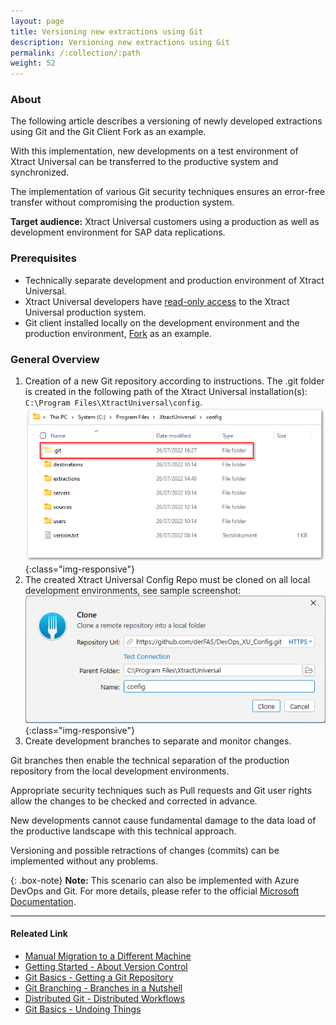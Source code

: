 ```yaml
---
layout: page
title: Versioning new extractions using Git
description: Versioning new extractions using Git
permalink: /:collection/:path
weight: 52
---
```

### About

The following article describes a versioning of newly developed extractions using Git and the Git Client Fork as an example. 

With this implementation, new developments on a test environment of Xtract Universal can be transferred to the productive system and synchronized. 

The implementation of various Git security techniques ensures an error-free transfer without compromising the production system.


**Target audience:** Xtract Universal customers using a production as well as development environment for SAP data replications.

### Prerequisites

- Technically separate development and production environment of Xtract Universal.
- Xtract Universal developers have [read-only access](https://help.theobald-software.com/en/xtract-universal/security/access-management) to the Xtract Universal production system.
- Git client installed locally on the development environment and the production environment, [Fork](https://fork.dev/home) as an example.


### General Overview

1. Creation of a new Git repository according to instructions. The .git folder is created in the following path of the Xtract Universal installation(s): `C:\Program Files\XtractUniversal\config`.
![Git Folder Repository](/img/contents/git_Folder.png){:class="img-responsive"}
2. The created Xtract Universal Config Repo must be cloned on all local development environments, see sample screenshot:
![Clone Repository](/img/contents/clone_repository_fork.png){:class="img-responsive"}
3. Create development branches to separate and monitor changes.


Git branches then enable the technical separation of the production repository from the local development environments. 

Appropriate security techniques such as Pull requests and Git user rights allow the changes to be checked and corrected in advance. 

New developments cannot cause fundamental damage to the data load of the productive landscape with this technical approach.

Versioning and possible retractions of changes (commits) can be implemented without any problems. 

{: .box-note}
**Note:** This scenario can also be implemented with Azure DevOps and Git. For more details, please refer to the official [Microsoft Documentation](https://docs.microsoft.com/en-us/azure/devops/repos/?view=azure-devops).



****
#### Releated Link
- [Manual Migration to a Different Machine](https://help.theobald-software.com/en/xtract-universal/advanced-techniques/backup-and-migration#migration-to-a-different-machine)
- [Getting Started - About Version Control](https://git-scm.com/book/en/v2/Getting-Started-About-Version-Control)
- [Git Basics - Getting a Git Repository](https://git-scm.com/book/en/v2/Git-Basics-Getting-a-Git-Repository)
- [Git Branching - Branches in a Nutshell](https://git-scm.com/book/en/v2/Git-Branching-Branches-in-a-Nutshell)
- [Distributed Git - Distributed Workflows](https://git-scm.com/book/en/v2/Distributed-Git-Distributed-Workflows)
- [Git Basics - Undoing Things](https://git-scm.com/book/en/v2/Git-Basics-Undoing-Things)




